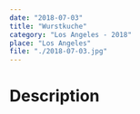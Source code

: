 ```yaml
---
date: "2018-07-03"
title: "Wurstkuche"
category: "Los Angeles - 2018"
place: "Los Angeles"
file: "./2018-07-03.jpg"
---
```

# Description
